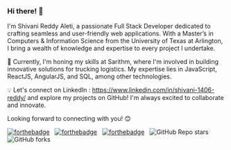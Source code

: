 ### Hi there! 👋

I'm Shivani Reddy Aleti, a passionate Full Stack Developer dedicated to crafting seamless and user-friendly web applications. With a Master’s in Computers & Information Science from the University of Texas at Arlington, I bring a wealth of knowledge and expertise to every project I undertake.

🚀 Currently, I'm honing my skills at Sarithm, where I'm involved in building innovative solutions for trucking logistics. My expertise lies in JavaScript, ReactJS, AngularJS, and SQL, among other technologies.

💡 Let's connect on LinkedIn : https://www.linkedin.com/in/shivani-1406-reddy/ and explore my projects on GitHub! I'm always excited to collaborate and innovate.

Looking forward to connecting with you! 😊

[![forthebadge](https://forthebadge.com/images/badges/built-with-love.svg)](https://forthebadge.com) &nbsp;
[![forthebadge](https://forthebadge.com/images/badges/made-with-javascript.svg)](https://forthebadge.com) &nbsp;
[![forthebadge](https://forthebadge.com/images/badges/open-source.svg)](https://forthebadge.com) &nbsp;
![GitHub Repo stars](https://img.shields.io/github/stars/soumyajit4419/Portfolio?color=red&logo=github&style=for-the-badge) &nbsp;
![GitHub forks](https://img.shields.io/github/forks/soumyajit4419/Portfolio?color=red&logo=github&style=for-the-badge)


<!--
**shivani0614/shivani0614** is a ✨ _special_ ✨ repository because its `README.md` (this file) appears on your GitHub profile.

Here are some ideas to get you started:

- 🔭 I’m currently working on ...
- 🌱 I’m currently learning ...
- 👯 I’m looking to collaborate on ...
- 🤔 I’m looking for help with ...
- 💬 Ask me about ...
- 📫 How to reach me: ...
- 😄 Pronouns: ...
- ⚡ Fun fact: ...
-->
